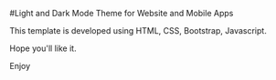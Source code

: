 #Light and Dark Mode Theme for Website and Mobile Apps

This template is developed using HTML, CSS, Bootstrap, Javascript.

Hope you'll like it.

Enjoy